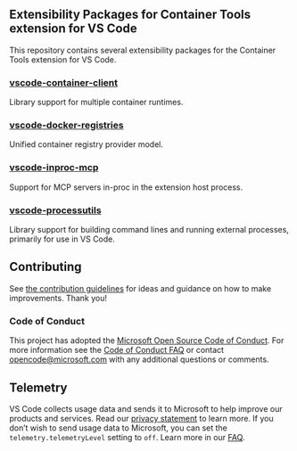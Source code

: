 ## Extensibility Packages for Container Tools extension for VS Code
This repository contains several extensibility packages for the Container Tools extension for VS Code.

### [vscode-container-client](https://github.com/microsoft/vscode-docker-extensibility/tree/main/packages/vscode-container-client)
Library support for multiple container runtimes.

### [vscode-docker-registries](https://github.com/microsoft/vscode-docker-extensibility/tree/main/packages/vscode-docker-registries)
Unified container registry provider model.

### [vscode-inproc-mcp](https://github.com/microsoft/vscode-docker-extensibility/tree/main/packages/vscode-inproc-mcp)
Support for MCP servers in-proc in the extension host process.

### [vscode-processutils](https://github.com/microsoft/vscode-docker-extensibility/tree/main/packages/vscode-processutils)
Library support for building command lines and running external processes, primarily for use in VS Code.

## Contributing

See [the contribution guidelines](CONTRIBUTING.md) for ideas and guidance on how to make improvements. Thank you!

### Code of Conduct

This project has adopted the [Microsoft Open Source Code of Conduct](https://opensource.microsoft.com/codeofconduct/). For more information see the [Code of Conduct FAQ](https://opensource.microsoft.com/codeofconduct/faq/) or contact [opencode@microsoft.com](mailto:opencode@microsoft.com) with any additional questions or comments.

## Telemetry

VS Code collects usage data and sends it to Microsoft to help improve our products and services. Read our [privacy statement](https://go.microsoft.com/fwlink/?LinkID=521839) to learn more. If you don’t wish to send usage data to Microsoft, you can set the `telemetry.telemetryLevel` setting to `off`. Learn more in our [FAQ](https://code.visualstudio.com/docs/supporting/faq#_how-to-disable-telemetry-reporting).
